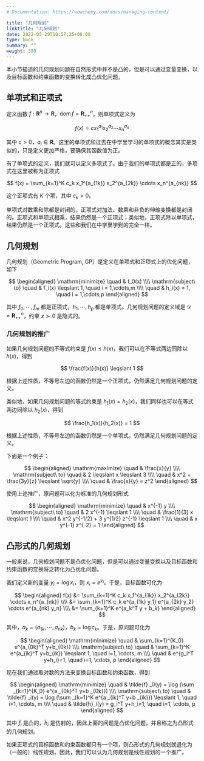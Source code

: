```yaml
---
# Documentation: https://wowchemy.com/docs/managing-content/

title: "几何规划"
linktitle: "几何规划"
date: 2022-03-29T10:57:25+08:00
type: book
summary: ""
weight: 350
---
```


<!--more-->

本小节描述的几何规划问题在自然形式中并不是凸的，但是可以通过变量变换，以及目标函数和约束函数的变换转化成凸优化问题。

## 单项式和正项式

定义函数 $f: \mathbf{R}^n \rightarrow \mathbf{R}$，$\operatorname{dom} f = \mathbf{R}^n_{++}$，则单项式定义为

$$
f(x) = c x_1^{a_1} x_2^{a_2} \cdots x_n^{a_n}
$$

其中 $c > 0$，$a_i \in \mathbf{R}$。这里的单项式和过去在中学里学习的单项式的概念其实是类似的，只是定义更加严格，要确保其函数值为正。

有了单项式的定义，我们就可以定义多项式了。由于我们的单项式都是正的，多项式在这里被称为正项式

$$
f(x) = \sum_{k=1}^K c_k x_1^{a_{1k}} x_2^{a_{2k}} \cdots x_n^{a_{nk}}
$$

这个正项式有 $K$ 个项，其中 $c_k > 0$。

单项式对数乘和除都是封闭的，正项式对加法、数乘和非负的伸缩变换都是封闭的。正项式和单项式相乘，结果仍然是一个正项式；类似地，正项式除以单项式，结果仍然是一个正项式。这些和我们在中学里学到的完全一样。

## 几何规划

几何规划（Geometric Program, GP）是定义在单项式和正项式上的优化问题，如下

$$
\begin{aligned}
    \mathrm{minimize} \quad & f_0(x) \\\\
    \mathrm{subject\ to} \quad & f_i(x) \leqslant 1, \quad i = 1,\cdots,m \\\\
    \quad & h_i(x) = 1, \quad i = 1,\cdots,p
\end{aligned}
$$

其中 $f_0, \cdots, f_m$ 都是正项式，$h_1, \cdots, h_p$ 都是单项式。几何规划问题的定义域是 $\mathcal{D} = \mathbf{R}^n_{++}$，约束 $x \succ 0$ 是隐式的。


### 几何规划的推广

如果几何规划问题的不等式约束是 $f(x) \leqslant h(x)$，我们可以在不等式两边同除以 $h(x)$，得到

$$
\frac{f(x)}{h(x)} \leqslant 1
$$

根据上述性质，不等号左边的函数仍然是一个正项式，仍然满足几何规划问题的定义。

类似地，如果几何规划问题的等式约束是 $h_1(x) = h_2(x)$，我们同样也可以在等式两边同除以 $h_2(x)$，得到

$$
\frac{h_1(x)}{h_2(x)} = 1
$$

根据上述性质，不等号左边的函数仍然是一个单项式，仍然满足几何规划问题的定义。

下面是一个例子：

$$
\begin{aligned}
    \mathrm{maximize} \quad & \frac{x}{y} \\\\
    \mathrm{subject\ to} \quad & 2 \leqslant x \leqslant 3 \\\\
    \quad & x^2 + \frac{3y}{z} \leqslant \sqrt{y} \\\\
    \quad & \frac{x}{y} = z^2
\end{aligned}
$$

使用上述推广，原问题可以化为标准的几何规划形式

$$
\begin{aligned}
    \mathrm{minimize} \quad & x^{-1} y \\\\
    \mathrm{subject\ to} \quad & 2 x^{-1} \leqslant 1 \\\\
    \quad & \frac{1}{3} x \leqslant 1 \\\\
    \quad & x^2 y^{-1/2} + 3 y^{1/2} z^{-1} \leqslant 1 \\\\
    \quad & x y^{-1} z^{-2} = 1
\end{aligned}
$$

## 凸形式的几何规划

一般来说，几何规划问题不是凸优化问题，但是可以通过变量变换以及目标函数和约束函数的变换将之转化为凸优化问题。

我们定义新的变量 $y_i = \log x_i$，则 $x_i = e^{y_i}$。于是，目标函数可化为

$$
\begin{aligned}
    f(x) &= \sum_{k=1}^K c_k x_1^{a_{1k}} x_2^{a_{2k}} \cdots x_n^{a_{nk}} \\\\
    &= \sum_{k=1}^K c_k e^{a_{1k} y_1} e^{a_{2k} y_2} \cdots e^{a_{nk} y_n} \\\\
    &= \sum_{k=1}^K e^{a_k^T y + b_k}
\end{aligned}
$$

其中，$a_k = (a_{1k}, \cdots, a_{nk})$，$b_k = \log c_k$。于是，原问题可化为

$$
\begin{aligned}
    \mathrm{minimize} \quad & \sum_{k=1}^{K_0} e^{a_{0k}^T y+b_{0k}} \\\\
    \mathrm{subject\ to} \quad & \sum_{k=1}^K e^{a_{ik}^T y+b_{ik}} \leqslant 1, \quad i=1, \cdots, m \\\\
    \quad & e^{g_i^T y+h_i}=1, \quad i=1, \cdots, p
\end{aligned}
$$

现在我们通过取对数的方法来变换目标函数和约束函数，得到

$$
\begin{aligned}
    \mathrm{minimize} \quad & \tilde{f} _0(y) = \log (\sum _{k=1}^{K_0} e^{a _{0k}^T y+b _{0k}}) \\\\
    \mathrm{subject\ to} \quad & \tilde{f} _i(y) = \log (\sum _{k=1}^K e^{a _{ik}^T y+b _{ik}}) \leqslant 1, \quad i=1, \cdots, m \\\\
    \quad & \tilde{h}_i(y) = g_i^T y+h_i=1, \quad i=1, \cdots, p
\end{aligned}
$$

其中 $\tilde{f}_i$ 是凸的，$\tilde{h}_i$ 是仿射的，因此上面的问题是凸优化问题，并且称之为凸形式的几何规划。

如果正项式的目标函数和约束函数都只有一个项，则凸形式的几何规划就退化为（一般的）线性规划。因此，我们可以认为几何规划是线性规划的一个推广。